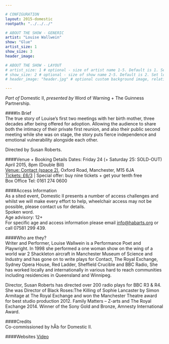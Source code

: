 ```yaml
---

# CONFIGURATION
layout: 2015-domestic
rootpath: "../../../"

# ABOUT THE SHOW - GENERIC
artist: "Louise Wallwein"
show: "Glue"
artist_size: 1
show_size: 3
header_image: 

# ABOUT THE SHOW - LAYOUT
# artist_size: 1 # optional - size of artist name 1-5. Default is 1. Set longer names to lower values
# show_size: 2 # optional - size of show name 2-5. Default is 2. Set longer names to lower values
# header_image: "header.jpg" # optional custom background image, relative to current page

---
```

*Part of* Domestic II, *presented by* Word of Warning + The Guinness Partnership.      
         
####In Brief                      
The true story of Louise’s first two meetings with her birth mother, three decades after being offered for adoption. Allowing the audience to share both the intimacy of their private first reunion, and also their public second meeting while she was on stage, the story puts fierce independence and emotional vulnerability alongside each other.    

Directed by Susan Roberts.      
    
####Venue + Booking Details
Dates: Friday 24 (+ Saturday 25: SOLD-OUT) April 2015, 8pm (Double Bill)        
[Venue: Contact (space 2)](http://contactmcr.com/visit/getting-here), Oxford Road, Manchester, M15 6JA            
[Tickets: £6/3](http://contactmcr.com/whats-on/35092-works-ahead-2015/booking) | Special offer: buy nine tickets + get your tenth free            
Box Office Tel: 0161 274 0600        
        
####Access Information      
As a sited event, Domestic II presents a number of access challenges and whilst we will make every effort to help, wheelchair access may not be possible, please contact us for details.    
Spoken word.    
Age advisory: 12+    
For specific age and access information please email info@habarts.org or call 07581 299 439.  
                           
####Who are they?    
Writer and Performer, Louise Wallwein is a Performance Poet and Playwright. In 1998 she performed a one woman show on the wing of a world war 2 Shackleton aircraft in Manchester Museum of Science and Industry and has gone on to write plays for Contact, The Royal Exchange, Sydney Opera House, Red Ladder, Sheffield Crucible and BBC Radio, She has worked locally and internationally in various hard to reach communities including residencies in Queensland and Winnipeg.    

Director, Susan Roberts has directed over 200 radio plays for BBC R3 & R4.  She was Director of Black Roses:The Killing of Sophie Lancaster by Simon  Armitage at The Royal Exchange and won the Manchester Theatre award for best studio production 2012.  Family Matters – Z-arts and The Royal Exchange 2014.  Winner of the Sony Gold and Bronze, Amnesty International Award.        
               
####Credits         
Co-commissioned by hÅb for Domestic II.    

####Websites
[Video](https://vimeo.com/110757099)    
